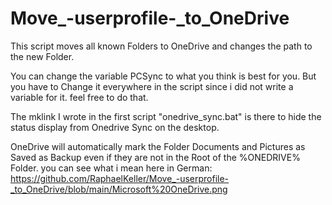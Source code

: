 # Move_-userprofile-_to_OneDrive
This script moves all known Folders to OneDrive and changes the path to the new Folder.

You can change the variable PCSync to what you think is best for you. But you have to Change it everywhere in the script since i did not 
write a variable for it. feel free to do that.

The mklink I wrote in the first script "onedrive_sync.bat" is there to hide the status display from Onedrive Sync on the desktop.

OneDrive will automatically mark the Folder Documents and Pictures as Saved as Backup even if they are not in the Root of the %ONEDRIVE% Folder.
you can see what i mean here in German:
https://github.com/RaphaelKeller/Move_-userprofile-_to_OneDrive/blob/main/Microsoft%20OneDrive.png
